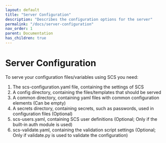 ```yaml
---
layout: default
title: "Server Configuration"
description: "Describes the configuration options for the server"
permalink: "/docs/server-configuration"
nav_order: 1
parent: Documentation
has_children: true
---
```

# Server Configuration
To serve your configuration files/variables using SCS you need:

1. The scs-configuration.yaml file, containing the settings of SCS
1. A config directory, containing the files/templates that should be served
2. A common directory, containing yaml files with common configuration elements
   (Can be empty)
3. A secrets directory, containing secrets, such as passwords, used in
   configuration files (Optional)
4. scs-users.yaml, containing SCS user definitions (Optional; Only if the
   built-in auth module is used)
5. scs-validate.yaml, containing the validation script settings (Optional; Only
   if validate.py is used to validate the configuration)
